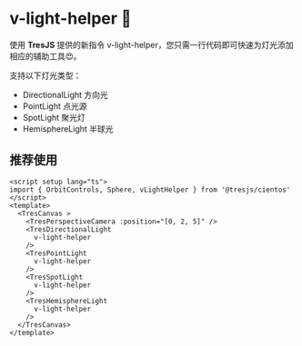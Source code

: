 # v-light-helper 🔆

使用 **TresJS** 提供的新指令 v-light-helper，您只需一行代码即可快速为灯光添加相应的辅助工具😍。

支持以下灯光类型：
- DirectionalLight 方向光
- PointLight 点光源
- SpotLight 聚光灯
- HemisphereLight 半球光

## 推荐使用

```vue{2,8,11,14,17}
<script setup lang="ts">
import { OrbitControls, Sphere, vLightHelper } from '@tresjs/cientos'
</script>
<template>
  <TresCanvas >
    <TresPerspectiveCamera :position="[0, 2, 5]" />
    <TresDirectionalLight
      v-light-helper
    />
    <TresPointLight
      v-light-helper
    />
    <TresSpotLight
      v-light-helper
    />
    <TresHemisphereLight
      v-light-helper
    />
  </TresCanvas>
</template>
```
